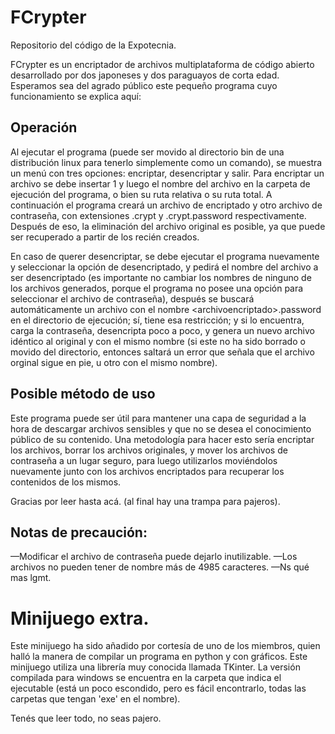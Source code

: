 # FCrypter
Repositorio del código de la Expotecnia.

FCrypter es un encriptador de archivos multiplataforma de código abierto desarrollado por dos japoneses y dos paraguayos de corta edad.
Esperamos sea del agrado público este pequeño programa cuyo funcionamiento se explica aquí:

## Operación
Al ejecutar el programa (puede ser movido al directorio bin de una distribución linux para tenerlo simplemente como un comando),  se muestra un menú con tres opciones: encriptar, desencriptar y salir.
Para encriptar un archivo se debe insertar 1 y luego el nombre del archivo en la carpeta de ejecución del programa, o bien su ruta relativa o su ruta total.
A continuación el programa creará un archivo de encriptado y otro archivo de contraseña, con extensiones .crypt y .crypt.password respectivamente.
Después de eso, la eliminación del archivo original es posible, ya que puede ser recuperado a partir de los recién creados.

En caso de querer desencriptar, se debe ejecutar el programa nuevamente y seleccionar la opción de desencriptado, y pedirá el nombre del archivo a ser desencriptado (es importante no cambiar los nombres de ninguno de los archivos generados, porque el programa no posee una opción para seleccionar el archivo de contraseña), después se buscará automáticamente un archivo con el nombre \<archivoencriptado\>.password en el directorio de ejecución; sí, tiene esa restricción; y si lo encuentra, carga la contraseña, desencripta poco a poco, y genera un nuevo archivo idéntico al original y con el mismo nombre (si este no ha sido borrado o movido del directorio, entonces saltará un error que señala que el archivo orginal sigue en pie, u otro con el mismo nombre).

## Posible método de uso
Este programa puede ser útil para mantener una capa de seguridad a la hora de descargar archivos sensibles y que no se desea el conocimiento público de su contenido.
Una metodología para hacer esto sería encriptar los archivos, borrar los archivos originales, y mover los archivos de contraseña a un lugar seguro, para luego utilizarlos moviéndolos nuevamente junto con los archivos encriptados para recuperar los contenidos de los mismos.

Gracias por leer hasta acá. (al final hay una trampa para pajeros).

## Notas de precaución:
—Modificar el archivo de contraseña puede dejarlo inutilizable.
—Los archivos no pueden tener de nombre más de 4985 caracteres.
—Ns qué mas lgmt.

# Minijuego extra.
Este minijuego ha sido añadido por cortesía de uno de los miembros, quien halló la manera de compilar un programa en python y con gráficos. Este minijuego utiliza una librería muy conocida llamada TKinter. La versión compilada para windows se encuentra en la carpeta que indica el ejecutable (está un poco escondido, pero es fácil encontrarlo, todas las carpetas que tengan 'exe' en el nombre).


Tenés que leer todo, no seas pajero.
